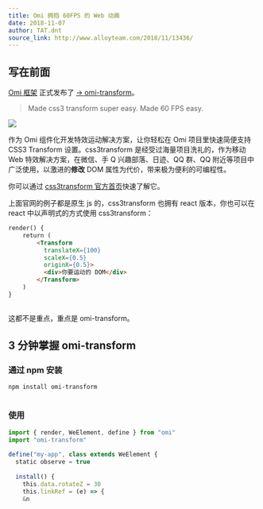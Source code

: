 ```yaml
---
title: Omi 拥抱 60FPS 的 Web 动画
date: 2018-11-07
author: TAT.dnt
source_link: http://www.alloyteam.com/2018/11/13436/
---
```


<!-- {% raw %} - for jekyll -->

## 写在前面

[Omi 框架](https://github.com/Tencent/omi/) 正式发布了 [→ omi-transform](https://github.com/Tencent/omi/tree/master/packages/omi-transform)。

> Made css3 transform super easy. Made 60 FPS easy.

![](https://user-gold-cdn.xitu.io/2018/11/7/166ec1d1c77d7655?w=224&h=41&f=gif&s=110872)

作为 Omi 组件化开发特效运动解决方案，让你轻松在 Omi 项目里快速简便支持 CSS3 Transform 设置。css3transform 是经受过海量项目洗礼的，作为移动 Web 特效解决方案，在微信、手 Q 兴趣部落、日迹、QQ 群、QQ 附近等项目中广泛使用，以激进的**修改** DOM 属性为代价，带来极为便利的可编程性。

你可以通过 [css3transform 官方首页](https://tencent.github.io/omi/packages/omi-transform/css3transform/)快速了解它。

上面官网的例子都是原生 js 的，css3transform 也拥有 react 版本，你也可以在 react 中以声明式的方式使用 css3transform：

```html
render() {
    return (
        <Transform
          translateX={100}
          scaleX={0.5}
          originX={0.5}>
          <div>你要运动的 DOM</div>
        </Transform>
    )
}
 
```

这都不是重点，重点是 omi-transform。

## 3 分钟掌握 omi-transform

### 通过 npm 安装

    npm install omi-transform
     

### 使用

```javascript
import { render, WeElement, define } from "omi"
import "omi-transform"
 
define("my-app", class extends WeElement {
  static observe = true
 
  install() {
    this.data.rotateZ = 30
    this.linkRef = (e) => {
    &n
```


<!-- {% endraw %} - for jekyll -->